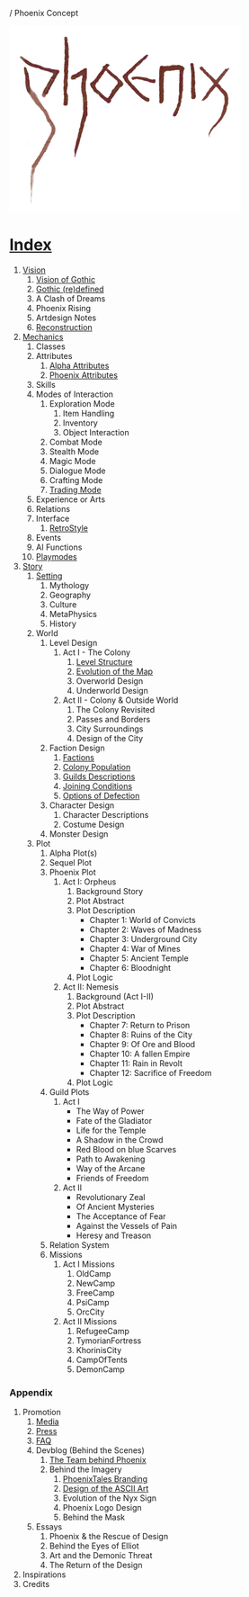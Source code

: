 <span style="header">/ Phoenix Concept</span>

<a href="/"><img src="/_img/phnx2.png"></a>

# [Index](/)

<!--1. [Introduction](/)-->
<!--About the Author-->

1. [Vision](/vision/vision)
	1. [Vision of Gothic](/vision/vision-of-gothic)
    2. [Gothic (re)defined](/vision/gothic-defined)
	3. A Clash of Dreams
	4. Phoenix Rising
	5. Artdesign Notes
	6. [Reconstruction](/vision/reconstruction)
2. [Mechanics](/mechanics/mechanics)
	1. Classes
	2. Attributes
		1. [Alpha Attributes](/mechanics/attributes-alpha)
		2. [Phoenix Attributes](/mechanics/attributes-phoenix)
	3. Skills
	4. Modes of Interaction 
		1. Exploration Mode
			1. Item Handling
			2. Inventory
			3. Object Interaction 
		2. Combat Mode
		3. Stealth Mode
		4. Magic Mode
		5. Dialogue Mode
		6. Crafting Mode
		7. [Trading Mode](/mechanics/trading)
	5. Experience or Arts
	6. Relations
	7. Interface
		1. [RetroStyle](/mechanics/retro-style)
	8. Events
	9. AI Functions
	10. [Playmodes](/mechanics/playmodes)
3. [Story](/story/story)
	1. [Setting](/story/setting)
		1. Mythology
		2. Geography
		3. Culture
		4. MetaPhysics
		5. History <!-- Timeline -->
	2. World
		1. Level Design <!-- Gothic & Cosmic Horror -->
			1. Act I - The Colony
				1. [Level Structure](/story/level-structure)
				2. [Evolution of the Map](/story/map-evolution)
				3. Overworld Design
				4. Underworld Design
			2. Act II - Colony & Outside World
				1. The Colony Revisited  
				2. Passes and Borders
				3. City Surroundings
				4. Design of the City  
		2. Faction Design
			1. [Factions](/story/factions/factions)
			2. [Colony Population](/story/factions/colony-population)
			3. [Guilds Descriptions](/story/factions/guilds-descriptions)
			4. [Joining Conditions](/story/factions/guilds-joining-conditions)
			5. [Options of Defection](/story/factions/options-of-defection)
		3. Character Design
			1. Character Descriptions
			2. Costume Design
		4. Monster Design
	3. Plot
		1. Alpha Plot(s) <!-- including story events + guild attitudes -->
		2. Sequel Plot
		3. Phoenix Plot 
			1. Act I: Orpheus
				1. Background Story
				<!-- 1. The Revolt, 2. The Camps -->
				2. Plot Abstract
				3. Plot Description
					* Chapter 1: World of Convicts
					* Chapter 2: Waves of Madness
					* Chapter 3: Underground City
					* Chapter 4: War of Mines
					* Chapter 5: Ancient Temple
					* Chapter 6: Bloodnight
				4. Plot Logic
			2. Act II: Nemesis
				1. Background (Act I-II)
				2. Plot Abstract
				3. Plot Description
					* Chapter 7: Return to Prison
					* Chapter 8: Ruins of the City
					* Chapter 9: Of Ore and Blood
					* Chapter 10: A fallen Empire
					* Chapter 11: Rain in Revolt
					* Chapter 12: Sacrifice of Freedom
				4. Plot Logic
		4. Guild Plots
			1. Act I 
				* The Way of Power
				* Fate of the Gladiator
				* Life for the Temple
				* A Shadow in the Crowd
				* Red Blood on blue Scarves
				* Path to Awakening
				* Way of the Arcane
				* Friends of Freedom
			2. Act II
				* Revolutionary Zeal
				* Of Ancient Mysteries
				* The Acceptance of Fear
				* Against the Vessels of Pain
				* Heresy and Treason
		5. Relation System
		6. Missions
			1. Act I Missions
				1. OldCamp
				2. NewCamp
				3. FreeCamp
				4. PsiCamp
				5. OrcCity
			2. Act II Missions
				1. RefugeeCamp
				2. TymorianFortress
				3. KhorinisCity
				4. CampOfTents
				5. DemonCamp


### Appendix

1. Promotion
	1. [Media](/promo/media)
	2. [Press](/promo/press)
	3. [FAQ](/promo/faq/en)
	3. Devblog (Behind the Scenes)
		1. [The Team behind Phoenix](/appendix/behind-the-scenes/team)
		2. Behind the Imagery
			1. [PhoenixTales Branding](/appendix/behind-the-scenes/team-branding)
			2. [Design of the ASCII Art](/appendix/behind-the-scenes/ascii)
			3. Evolution of the Nyx Sign
			4. Phoenix Logo Design
			5. Behind the Mask
	4. Essays
		1. Phoenix & the Rescue of Design
		2. Behind the Eyes of Elliot
		3. Art and the Demonic Threat 
		4. The Return of the Design
2. Inspirations
3. Credits


<p class="doc-pdf">
<!-- Download the Docs -->
<!-- Physical Print -->
</p>

<style>
	.header { 
		font-family: "IBM VGA 8x16"; 
  		text-transform: uppercase;
	}
</style>
